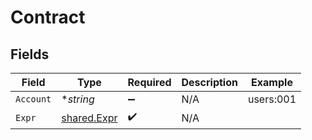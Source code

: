 # Contract


## Fields

| Field                                             | Type                                              | Required                                          | Description                                       | Example                                           |
| ------------------------------------------------- | ------------------------------------------------- | ------------------------------------------------- | ------------------------------------------------- | ------------------------------------------------- |
| `Account`                                         | **string*                                         | :heavy_minus_sign:                                | N/A                                               | users:001                                         |
| `Expr`                                            | [shared.Expr](../../../pkg/models/shared/expr.md) | :heavy_check_mark:                                | N/A                                               |                                                   |